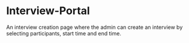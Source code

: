 # Interview-Portal
An interview creation page where the admin can create an interview by selecting participants, start time and end time.
